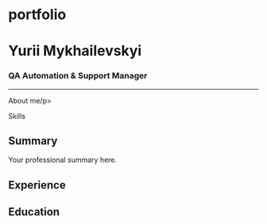 # portfolio
<!DOCTYPE html>
<html lang="en">
<head>
    <meta charset="UTF-8">
    <meta name="viewport" content="width=device-width, initial-scale=1.0">
    <link rel="stylesheet" href="style.css"> 
    
</head>
<body>
    <div class="container">
        <div class="sidebar">
            <h1>Yurii Mykhailevskyi</h1>
            <h3>QA Automation & Support Manager</h3>
            <hr>
            <p>About me/p> 
            <p>Skills</p>
            </div>
        <div class="main-content">
            <h2>Summary</h2>
            <p>Your professional summary here.</p>
            <h2>Experience</h2>
             <h2>Education</h2>
            </div>
    </div>
    <script src="script.js"></script> </body>
</html>
